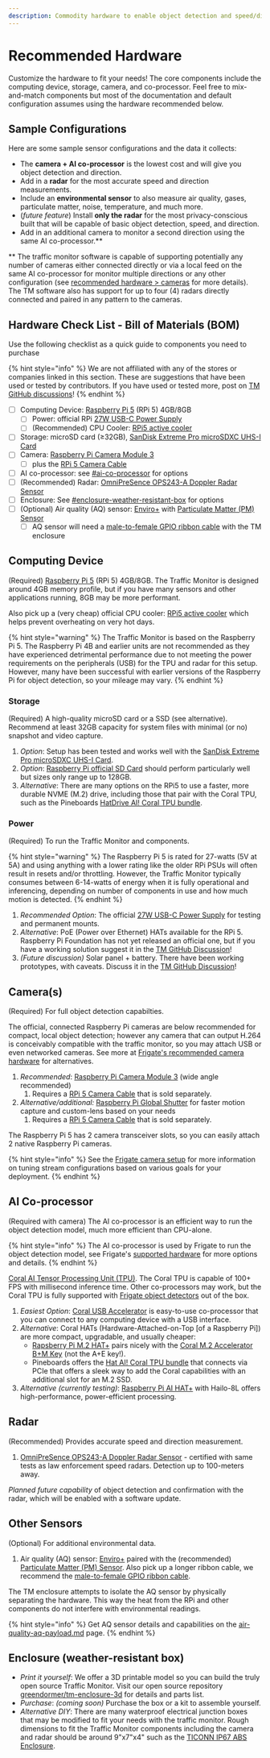 ```yaml
---
description: Commodity hardware to enable object detection and speed/direction measurement.
---
```


# Recommended Hardware

Customize the hardware to fit your needs!  The core components include the computing device, storage, camera, and co-processor. Feel free to mix-and-match components but most of the documentation and default configuration assumes using the hardware recommended below.

## Sample Configurations

Here are some sample sensor configurations and the data it collects:

* The **camera + AI co-processor** is the lowest cost and will give you object detection and direction.
* Add in a **radar** for the most accurate speed and direction measurements.
* Include an **environmental sensor** to also measure air quality, gases, particulate matter, noise, temperature, and much more.
* (_future feature_) Install **only the radar** for the most privacy-conscious built that will be capable of basic object detection, speed, and direction.
* Add in an additional camera to monitor a second direction using the same AI co-processor.\*\*

\*\* The traffic monitor software is capable of supporting potentially any number of cameras either connected directly or via a local feed on the same AI co-processor for monitor multiple directions or any other configuration (see [recommended hardware > cameras](https://docs.trafficmonitor.ai/build-your-own-device-diy/recommended-hardware#camera-s) for more details). The TM software also has support for up to four (4) radars directly connected and paired in any pattern to the cameras.&#x20;

## Hardware Check List - Bill of Materials (BOM)

Use the following checklist as a quick guide to components you need to purchase

{% hint style="info" %}
We are not affiliated with any of the stores or companies linked in this section. These are suggestions that have been used or tested by contributors. If you have used or tested more, post on [TM GitHub discussions](https://github.com/glossyio/traffic-monitor/discussions)!
{% endhint %}

* [ ] Computing Device:   [Raspberry Pi 5](https://www.raspberrypi.com/products/raspberry-pi-5/) (RPi 5) 4GB/8GB
  * [ ] Power: official RPi [27W USB-C Power Supply](https://www.pishop.us/product/raspberry-pi-27w-usb-c-power-supply-black-us/)
  * [ ] (Recommended) CPU Cooler: [RPi5 active cooler](https://www.raspberrypi.com/products/active-cooler/)
* [ ] Storage: microSD card (≥32GB), [SanDisk Extreme Pro microSDXC UHS-I Card](https://www.westerndigital.com/products/memory-cards/sandisk-extreme-pro-uhs-i-microsd?sku=SDSQXCD-128G-GN6MA)
* [ ] Camera: [Raspberry Pi Camera Module 3](https://www.raspberrypi.com/products/camera-module-3/)&#x20;
  * [ ] plus the [RPi 5 Camera Cable](https://www.raspberrypi.com/products/camera-cable/)
* [ ] AI co-processor: see [#ai-co-processor](recommended-hardware.md#ai-co-processor "mention") for options
* [ ] (Recommended) Radar: [OmniPreSence OPS243-A Doppler Radar Sensor](https://omnipresense.com/product/ops243-doppler-radar-sensor/)
* [ ] Enclosure: See [#enclosure-weather-resistant-box](recommended-hardware.md#enclosure-weather-resistant-box "mention") for options
* [ ] (Optional) Air quality (AQ) sensor: [Enviro+](https://www.pishop.us/product/enviro-for-raspberry-pi/) with [Particulate Matter (PM) Sensor](https://www.pishop.us/product/pms5003-particulate-matter-sensor-with-cable/)
  * [ ] AQ sensor will need a [male-to-female GPIO ribbon cable](https://www.pishop.us/product/male-to-female-gpio-ribbon-cable/) with the TM enclosure

## Computing Device

(Required) [Raspberry Pi 5](https://www.raspberrypi.com/products/raspberry-pi-5/) (RPi 5) 4GB/8GB. The Traffic Monitor is designed around 4GB memory profile, but if you have many sensors and other applications running, 8GB may be more performant.

Also pick up a (very cheap) official CPU cooler: [RPi5 active cooler](https://www.raspberrypi.com/products/active-cooler/) which helps prevent overheating on very hot days.

{% hint style="warning" %}
The Traffic Monitor is based on the Raspberry Pi 5. The Raspberry Pi 4B and earlier units are not recommended as they have experienced detrimental performance due to not meeting the power requirements on the peripherals (USB) for the TPU and radar for this setup.  However, many have been successful with earlier versions of the Raspberry Pi for object detection, so your mileage may vary.
{% endhint %}

### Storage

(Required) A high-quality microSD card or a SSD (see alternative). Recommend at least 32GB capacity for system files with minimal (or no) snapshot and video capture.

1. _Option_: Setup has been tested and works well with the [SanDisk Extreme Pro microSDXC UHS-I Card](https://www.westerndigital.com/products/memory-cards/sandisk-extreme-pro-uhs-i-microsd?sku=SDSQXCD-128G-GN6MA).
2. _Option_: [Raspberry Pi official SD Card](https://www.raspberrypi.com/products/sd-cards/?variant=sd-64gb) should perform particularly well but sizes only range up to 128GB.
3. _Alternative_: There are many options on the RPi5 to use a faster, more durable NVME (M.2) drive, including those that pair with the Coral TPU, such as the Pineboards [HatDrive AI! Coral TPU bundle](https://pineboards.io/products/hatdrive-ai-coral-edge-tpu-bundle-nvme-2230-2242-gen-2-for-raspberry-pi-5).

### Power&#x20;

(Required) To run the Traffic Monitor and components.

{% hint style="warning" %}
The Raspberry Pi 5 is rated for 27-watts (5V at 5A) and using anything with a lower rating like the older RPi PSUs will often result in resets and/or throttling. However, the Traffic Monitor typically consumes between 6-14-watts of energy  when it is fully operational and inferencing, depending on number of components in use and how much motion is detected.
{% endhint %}

1. _Recommended Option_: The official [27W USB-C Power Supply](https://www.pishop.us/product/raspberry-pi-27w-usb-c-power-supply-black-us/) for testing and permanent mounts.
2. _Alternative_: PoE (Power over Ethernet) HATs available for the RPi 5. Raspberry Pi Foundation has not yet released an official one, but if you have a working solution suggest it in the [TM GitHub Discussion](https://github.com/glossyio/traffic-monitor/discussions/new/choose)!
3. _(Future discussion)_ Solar panel + battery. There have been working prototypes, with caveats. Discuss it in the [TM GitHub Discussion](https://github.com/glossyio/traffic-monitor/discussions/new/choose)!

## Camera(s)

(Required) For full object detection capabilties.

The official, connected Raspberry Pi cameras are below recommended for compact, local object detection; however any camera that can output H.264 is conceivably compatible with the traffic monitor, so you may attach USB or even networked cameras. See more at [Frigate's recommended camera hardware](https://docs.frigate.video/frigate/hardware#cameras) for alternatives. &#x20;

1. _Recommended_: [Raspberry Pi Camera Module 3](https://www.raspberrypi.com/products/camera-module-3/) (wide angle recommended)
   1. Requires a [RPi 5 Camera Cable](https://www.raspberrypi.com/products/camera-cable/) that is sold separately.
2. _Alternative/additional:_ [Raspberry Pi Global Shutter](https://www.raspberrypi.com/products/raspberry-pi-global-shutter-camera/) for faster motion capture and custom-lens based on your needs&#x20;
   1. Requires a [RPi 5 Camera Cable](https://www.raspberrypi.com/products/camera-cable/) that is sold separately.

The Raspberry Pi 5 has 2 camera transceiver slots, so you can easily attach 2 native Raspberry Pi cameras.&#x20;

{% hint style="info" %}
See the [Frigate camera setup](https://docs.frigate.video/frigate/camera_setup) for more information on tuning stream configurations based on various goals for your deployment.
{% endhint %}

## AI Co-processor

(Required with camera) The AI co-processor is an efficient way to run the object detection model, much more efficient than CPU-alone.

{% hint style="info" %}
The AI co-processor is used by Frigate to run the object detection model, see Frigate's [supported hardware](https://docs.frigate.video/configuration/object_detectors) for more options and details.
{% endhint %}

[Coral AI Tensor Processing Unit (TPU)](https://coral.ai/products/). The Coral TPU is capable of 100+ FPS with millisecond inference time. Other co-processors may work, but the Coral TPU is fully supported with [Frigate object detectors](https://docs.frigate.video/configuration/object_detectors) out of the box. &#x20;

1. _Easiest Option_: [Coral USB Accelerator](https://coral.ai/products/accelerator) is easy-to-use co-processor that you can connect to any computing device with a USB interface.
2. _Alternative_: Coral HATs (Hardware-Attached-on-Top \[of a Raspberry Pi]) are more compact, upgradable, and usually cheaper:
   * [Rapsberry Pi M.2 HAT+](https://www.raspberrypi.com/products/m2-hat-plus/) pairs nicely with the [Coral M.2 Accelerator B+M Key](https://coral.ai/products/m2-accelerator-bm/) (not the A+E key!).
   * Pineboards offers the [Hat AI! Coral TPU bundle](https://pineboards.io/products/hat-ai-coral-edge-tpu-bundle-for-raspberry-pi-5) that connects via PCIe that offers a sleek way to add the Coral capabilities with an additional slot for an M.2 SSD.
3. _Alternative (currently testing)_: [Raspberry Pi AI HAT+](https://www.raspberrypi.com/products/ai-hat/) with Hailo-8L offers high-performance, power-efficient processing.

## Radar

(Recommended) Provides accurate speed and direction measurement.

1. [OmniPreSence OPS243-A Doppler Radar Sensor](https://omnipresense.com/product/ops243-doppler-radar-sensor/) - certified with same tests as law enforcement speed radars.  Detection up to 100-meters away. &#x20;

_Planned future capability_ of object detection and confirmation with the radar, which will be enabled with a software update.

## Other Sensors

(Optional) For additional environmental data.

1. Air quality (AQ) sensor: [Enviro+](https://www.pishop.us/product/enviro-for-raspberry-pi/) paired with the (recommended) [Particulate Matter (PM) Sensor](https://www.pishop.us/product/pms5003-particulate-matter-sensor-with-cable/).  Also pick up a longer ribbon cable, we recommend the [male-to-female GPIO ribbon cable](https://www.pishop.us/product/male-to-female-gpio-ribbon-cable/).&#x20;

The TM enclosure attempts to isolate the AQ sensor by physically separating the hardware. This way the heat from the RPi and other components do not interfere with environmental readings.

{% hint style="info" %}
Get AQ sensor details and capabilities on the [air-quality-aq-payload.md](sensor-payloads/air-quality-aq-payload.md "mention") page.
{% endhint %}

## Enclosure (weather-resistant box)

* _Print it yourself_:  We offer a 3D printable model so you can build the truly open source Traffic Monitor.  Visit our open source repository [greendormer/tm-enclosure-3d](https://github.com/greendormer/tm-enclosure-3d) for details and parts list.
* _Purchase_: _(coming soon)_ Purchase the box or a kit to assemble yourself.&#x20;
* _Alternative DIY_: There are many waterproof electrical junction boxes that may be modified to fit your needs with the traffic monitor. Rough dimensions to fit the Traffic Monitor components including the camera and radar should be around 9"x7"x4" such as the [TICONN IP67 ABS Enclosure](https://www.amazon.com/gp/product/B0B87X944Z).
